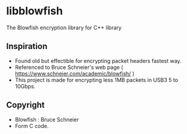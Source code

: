 # libblowfish
The Blowfish encryption library for C++ library

## Inspiration
* Found old but effectible for encrypting packet headers fastest way.
* Referenced to Bruce Schneier's web page ( https://www.schneier.com/academic/blowfish/ )
* This project is made for encrypting less 1MB packets in USB3 5 to 10Gbps.

## Copyright
* Blowfish : Bruce Schneier
* Form C code.
